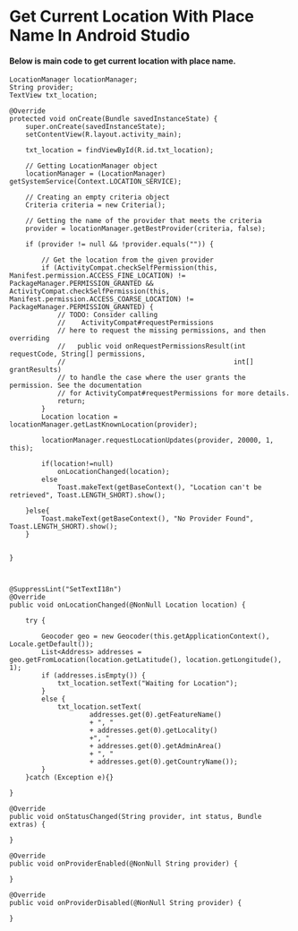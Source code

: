 # Get Current Location With Place Name In Android Studio
<h4>Below is main code to get current location with place name.</h4>


    LocationManager locationManager;
    String provider;
    TextView txt_location;

    @Override
    protected void onCreate(Bundle savedInstanceState) {
        super.onCreate(savedInstanceState);
        setContentView(R.layout.activity_main);

        txt_location = findViewById(R.id.txt_location);

        // Getting LocationManager object
        locationManager = (LocationManager) getSystemService(Context.LOCATION_SERVICE);

        // Creating an empty criteria object
        Criteria criteria = new Criteria();

        // Getting the name of the provider that meets the criteria
        provider = locationManager.getBestProvider(criteria, false);

        if (provider != null && !provider.equals("")) {

            // Get the location from the given provider
            if (ActivityCompat.checkSelfPermission(this, Manifest.permission.ACCESS_FINE_LOCATION) != PackageManager.PERMISSION_GRANTED && ActivityCompat.checkSelfPermission(this, Manifest.permission.ACCESS_COARSE_LOCATION) != PackageManager.PERMISSION_GRANTED) {
                // TODO: Consider calling
                //    ActivityCompat#requestPermissions
                // here to request the missing permissions, and then overriding
                //   public void onRequestPermissionsResult(int requestCode, String[] permissions,
                //                                          int[] grantResults)
                // to handle the case where the user grants the permission. See the documentation
                // for ActivityCompat#requestPermissions for more details.
                return;
            }
            Location location = locationManager.getLastKnownLocation(provider);

            locationManager.requestLocationUpdates(provider, 20000, 1, this);

            if(location!=null)
                onLocationChanged(location);
            else
                Toast.makeText(getBaseContext(), "Location can't be retrieved", Toast.LENGTH_SHORT).show();

        }else{
            Toast.makeText(getBaseContext(), "No Provider Found", Toast.LENGTH_SHORT).show();
        }


    }



    @SuppressLint("SetTextI18n")
    @Override
    public void onLocationChanged(@NonNull Location location) {

        try {

            Geocoder geo = new Geocoder(this.getApplicationContext(), Locale.getDefault());
            List<Address> addresses = geo.getFromLocation(location.getLatitude(), location.getLongitude(), 1);
            if (addresses.isEmpty()) {
                txt_location.setText("Waiting for Location");
            }
            else {
                txt_location.setText(
                        addresses.get(0).getFeatureName()
                        + ", "
                        + addresses.get(0).getLocality()
                        +", "
                        + addresses.get(0).getAdminArea()
                        + ", "
                        + addresses.get(0).getCountryName());
            }
        }catch (Exception e){}

    }

    @Override
    public void onStatusChanged(String provider, int status, Bundle extras) {

    }

    @Override
    public void onProviderEnabled(@NonNull String provider) {

    }

    @Override
    public void onProviderDisabled(@NonNull String provider) {

    }
